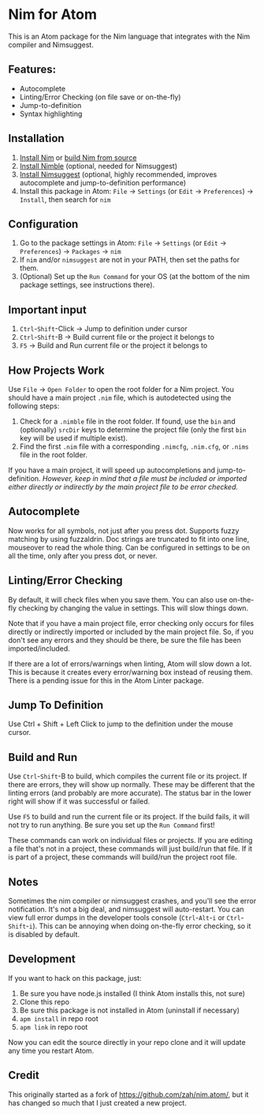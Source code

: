 # Nim for Atom

This is an Atom package for the Nim language that integrates with the Nim compiler and Nimsuggest.

## Features:
* Autocomplete
* Linting/Error Checking (on file save or on-the-fly)
* Jump-to-definition
* Syntax highlighting

## Installation
1. [Install Nim](http://nim-lang.org/download.html) or [build Nim from source](https://github.com/nim-lang/Nim)
2. [Install Nimble](https://github.com/nim-lang/nimble) (optional, needed for Nimsuggest)
3. [Install Nimsuggest](https://github.com/nim-lang/nimsuggest) (optional, highly recommended, improves autocomplete and jump-to-definition performance)
4. Install this package in Atom: `File` -> `Settings` (or `Edit` -> `Preferences`) -> `Install`, then search for `nim`

## Configuration
1. Go to the package settings in Atom: `File` -> `Settings` (or `Edit` -> `Preferences`) -> `Packages` -> `nim`
2. If `nim` and/or `nimsuggest` are not in your PATH, then set the paths for them.
3. (Optional) Set up the `Run Command` for your OS (at the bottom of the nim package settings, see instructions there).

## Important input
1. `Ctrl`-`Shift`-Click -> Jump to definition under cursor
2. `Ctrl`-`Shift`-B -> Build current file or the project it belongs to
2. `F5` -> Build and Run current file or the project it belongs to

## How Projects Work
Use `File` -> `Open Folder` to open the root folder for a Nim project.  You should have a main project `.nim` file, which is autodetected using the following steps:

1. Check for a `.nimble` file in the root folder.  If found, use the `bin` and (optionally) `srcDir` keys to determine the project file (only the first `bin` key will be used if multiple exist).
2. Find the first `.nim` file with a corresponding `.nimcfg`, `.nim.cfg`, or `.nims` file in the root folder.

If you have a main project, it will speed up autocompletions and jump-to-definition.  *However, keep in mind that a file must be included or imported either directly or indirectly by the main project file to be error checked.*

## Autocomplete
Now works for all symbols, not just after you press dot.  Supports fuzzy matching by using fuzzaldrin.  Doc strings are truncated to fit into one line, mouseover to read the whole thing.  Can be configured in settings to be on all the time, only after you press dot, or never.

## Linting/Error Checking
By default, it will check files when you save them.  You can also use on-the-fly checking by changing the value in settings.  This will slow things down.

Note that if you have a main project file, error checking only occurs for files directly or indirectly imported or included by the main project file.  So, if you don't see any errors and they should be there, be sure the file has been imported/included.

If there are a lot of errors/warnings when linting, Atom will slow down a lot.  This is because it creates every error/warning box instead of reusing them.  There is a pending issue for this in the Atom Linter package.

## Jump To Definition
Use Ctrl + Shift + Left Click to jump to the definition under the mouse cursor.

## Build and Run
Use `Ctrl`-`Shift`-B to build, which compiles the current file or its project.  If there are errors, they will show up normally.  These may be different that the linting errors (and probably are more accurate).  The status bar in the lower right will show if it was successful or failed.

Use `F5` to build and run the current file or its project.  If the build fails, it will not try to run anything.  Be sure you set up the `Run Command` first!

These commands can work on individual files or projects.  If you are editing a file that's not in a project, these commands will just build/run that file.  If it is part of a project, these commands will build/run the project root file.

## Notes
Sometimes the nim compiler or nimsuggest crashes, and you'll see the error notification.  It's not a big deal, and nimsuggest will auto-restart.  You can view full error dumps in the developer tools console (`Ctrl`-`Alt`-`i` or `Ctrl`-`Shift`-`i`).  This can be annoying when doing on-the-fly error checking, so it is disabled by default.

## Development
If you want to hack on this package, just:

1. Be sure you have node.js installed (I think Atom installs this, not sure)
2. Clone this repo
3. Be sure this package is not installed in Atom (uninstall if necessary)
4. `apm install` in repo root
5. `apm link` in repo root

Now you can edit the source directly in your repo clone and it will update any time you restart Atom.

## Credit

This originally started as a fork of https://github.com/zah/nim.atom/, but it has changed so much that I just created a new project.